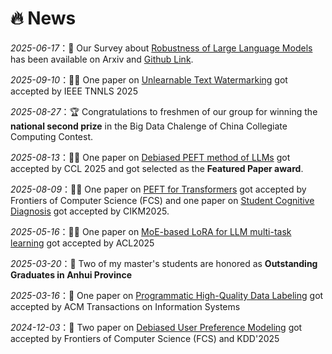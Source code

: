 # 🔥 News

_2025-06-17_：📌 Our Survey about <u>Robustness of Large Language Models</u> has been available on Arxiv and [Github Link](https://github.com/zhangkunzk/Awesome-LLM-Robustness-papers).

_2025-09-10_：🎉🎉 One paper on <u>Unlearnable Text Watermarking</u> got accepted by IEEE TNNLS 2025 

_2025-08-27_：🏆 Congratulations to freshmen of our group for winning the **national second prize** in the Big Data Chalenge of China Collegiate Computing Contest. 

_2025-08-13_：🎉🎉 One paper on <u>Debiased PEFT method of LLMs</u> got accepted by CCL 2025 and got selected as the **Featured Paper award**. 

_2025-08-09_：🎉🎉 One paper on <u>PEFT for Transformers</u> got accepted by Frontiers of Computer Science (FCS) and one paper on  <u>Student Cognitive Diagnosis</u> got accepted by CIKM2025. 

_2025-05-16_：🎉🎉 One paper on <u>MoE-based LoRA for LLM multi-task learning</u> got accepted by ACL2025

_2025-03-20_：🎉 Two of my master's students are honored as **Outstanding Graduates in Anhui Province**

_2025-03-16_：🎉 One paper on <u>Programmatic High-Quality Data Labeling</u> got accepted by ACM Transactions on Information Systems


_2024-12-03_：🎉 Two paper on <u>Debiased User Preference Modeling</u> got accepted by Frontiers of Computer Science (FCS) and KDD'2025

<!--
_2024-11-05_：🎉 Two of my master's students got Natural Scholarship of 2024

_2024-09-05_：🎉 One paper on <u>Parameter-Efficient Fine-Tuning (PEFT)</u> got accepted by Frontiers of Computer Science (FCS)


_2024-09-01_：🎉 One paper on <u>Contrastive Representation Learning</u> got accepted by IEEE Transactions on Computational Social Systems (IEEE TCSS)  

_2024-08-22_： Our undergraduate team won **National Second Prize** in China Collegiate Computing Contest 2024-Big Data Challenge 

_2024-06-12_： One paper on <u>Debiased User Preference Modeling</u> got accepted by Chinese Journal of Computers (计算机学报)  
and one paper on <u>Visual Question Answering</u> got accepted by Knowledge and Information Systems

_2024-05-18_： One paper on Cognitive Diagnosis got accepted by KDD'2024  

_2024-05-01_：[One paper](https://webofscience.clarivate.cn/wos/alldb/summary/23f5d230-c403-4b2e-9218-057b57ac2e1f-ee0ef1fb/relevance/1) on Image Sentiment Analysis got recognized as ESI High Cited Paper 🏆  

_2024-04-27_：Two patent for multi-modal inference technology got granted

_2024-04-19_：One patent for sentence semantic matching technology got granted

_2024-03-30_：One paper on <u>Counterfactual Fairness</u> got accepted by ACM TOIS

_2024-02-26_：One paper on <u>causal-based debiasing</u> got accepted by AI Open. 
-->

